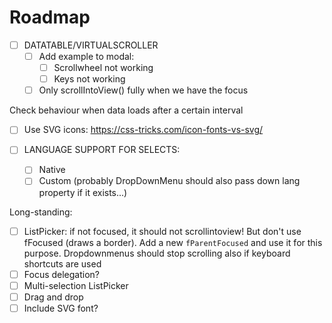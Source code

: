 # Roadmap

- [ ] DATATABLE/VIRTUALSCROLLER
  - [ ] Add example to modal:
      - [ ] Scrollwheel not working
      - [ ] Keys not working
  - [ ] Only scrollIntoView() fully when we have the focus

Check behaviour when data loads after a certain interval

- [ ] Use SVG icons: https://css-tricks.com/icon-fonts-vs-svg/

- [ ] LANGUAGE SUPPORT FOR SELECTS:
  - [ ] Native
  - [ ] Custom (probably DropDownMenu should also pass down lang property if it exists...)

Long-standing:
- [ ] ListPicker: if not focused, it should not scrollintoview! But don't use fFocused (draws a border). Add a new `fParentFocused` and use it for this purpose. Dropdownmenus should stop scrolling also if keyboard shortcuts are used
- [ ] Focus delegation?
- [ ] Multi-selection ListPicker
- [ ] Drag and drop
- [ ] Include SVG font?
